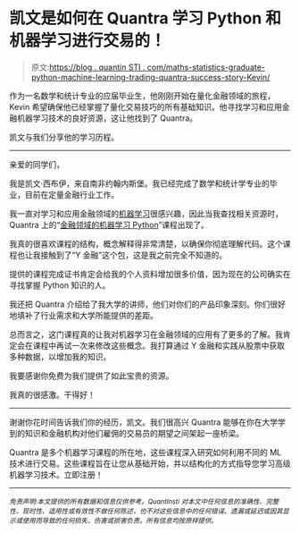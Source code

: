# 凯文是如何在 Quantra 学习 Python 和机器学习进行交易的！

> 原文:[https://blog . quantin STI . com/maths-statistics-graduate-python-machine-learning-trading-quantra-success-story-Kevin/](https://blog.quantinsti.com/maths-statistics-graduate-python-machine-learning-trading-quantra-success-story-kevin/)

作为一名数学和统计专业的应届毕业生，他刚刚开始在量化金融领域的旅程，Kevin 希望确保他已经掌握了量化交易技巧的所有基础知识。他寻找学习和应用金融机器学习技术的良好资源，这让他找到了 Quantra。

凯文与我们分享他的学习历程。

* * *

亲爱的同学们，

我是凯文·西布伊，来自南非约翰内斯堡。我已经完成了数学和统计学专业的毕业，目前在定量金融行业工作。

我一直对学习和应用金融领域的[机器学习](/trading-using-machine-learning-python/)很感兴趣，因此当我查找相关资源时，Quantra 上的“[金融领域的机器学习 Python](https://quantra.quantinsti.com/course/python-machine-learning)”课程出现了。

我真的很喜欢课程的结构，概念解释得非常清楚，以确保你彻底理解代码。这个课程也让我接触到了“Y 金融”这个包，这是我之前完全不知道的。

提供的课程完成证书肯定会给我的个人资料增加很多价值，因为现在的公司确实在寻找掌握 Python 知识的人。

我还把 Quantra 介绍给了我大学的讲师，他们对你们的产品印象深刻。你们很好地填补了行业需求和大学所能提供的差距。

总而言之，这门课程真的让我对机器学习在金融领域的应用有了更多的了解。我肯定会在课程中再试一次来修改这些概念。我打算通过 Y 金融和实践从股票中获取多种数据，以增加我的知识。

我要感谢你免费为我们提供了如此宝贵的资源。

我真的很感激。干得好！

* * *

谢谢你花时间告诉我们你的经历，凯文。我们很高兴 Quantra 能够在你在大学学到的知识和金融机构对他们雇佣的交易员的期望之间架起一座桥梁。

Quantra 是多个机器学习课程的所在地，这些课程深入研究如何利用不同的 ML 技术进行交易。这些课程旨在让您从基础开始，并以结构化的方式指导您学习高级机器学习技术。立即注册！

* * *

*<small>免责声明:本文提供的所有数据和信息仅供参考。QuantInsti 对本文中任何信息的准确性、完整性、现时性、适用性或有效性不做任何陈述，也不对这些信息中的任何错误、遗漏或延迟或因其显示或使用而导致的任何损失、伤害或损害负责。所有信息均按原样提供。</small>*